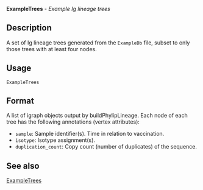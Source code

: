 **ExampleTrees** - *Example Ig lineage trees*

Description
--------------------

A set of Ig lineage trees generated from the `ExampleDb` file, subset to
only those trees with at least four nodes.


Usage
--------------------
```
ExampleTrees
```




Format
-------------------

A list of igraph objects output by buildPhylipLineage.
Each node of each tree has the following annotations (vertex attributes):

+ `sample`:    Sample identifier(s). Time in relation to vaccination.
+ `isotype`:   Isotype assignment(s). 
+ `duplication_count`:  Copy count (number of duplicates) of the sequence.





See also
-------------------

[ExampleTrees](ExampleTrees.md)






